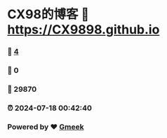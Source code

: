 # CX98的博客 :link: https://CX9898.github.io 
### :page_facing_up: [4](https://CX9898.github.io/tag.html) 
### :speech_balloon: 0 
### :hibiscus: 29870 
### :alarm_clock: 2024-07-18 00:42:40 
### Powered by :heart: [Gmeek](https://github.com/Meekdai/Gmeek)
